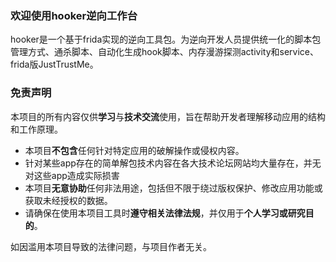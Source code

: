### 欢迎使用hooker逆向工作台

hooker是一个基于frida实现的逆向工具包。为逆向开发人员提供统一化的脚本包管理方式、通杀脚本、自动化生成hook脚本、内存漫游探测activity和service、frida版JustTrustMe。

### 免责声明

本项目的所有内容仅供**学习**与**技术交流**使用，旨在帮助开发者理解移动应用的结构和工作原理。  
- 本项目**不包含**任何针对特定应用的破解操作或侵权内容。
- 针对某些app存在的简单解包技术内容在各大技术论坛网站均大量存在，并无对这些app造成实际损害
- 本项目**无意协助**任何非法用途，包括但不限于绕过版权保护、修改应用功能或获取未经授权的数据。  
- 请确保在使用本项目工具时**遵守相关法律法规**，并仅用于**个人学习或研究目的**。  

如因滥用本项目导致的法律问题，与项目作者无关。